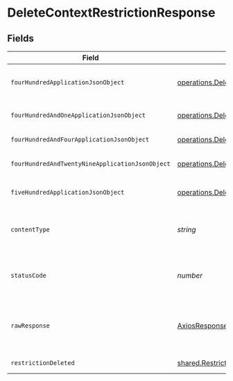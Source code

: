 # DeleteContextRestrictionResponse


## Fields

| Field                                                                                                                                                         | Type                                                                                                                                                          | Required                                                                                                                                                      | Description                                                                                                                                                   |
| ------------------------------------------------------------------------------------------------------------------------------------------------------------- | ------------------------------------------------------------------------------------------------------------------------------------------------------------- | ------------------------------------------------------------------------------------------------------------------------------------------------------------- | ------------------------------------------------------------------------------------------------------------------------------------------------------------- |
| `fourHundredApplicationJsonObject`                                                                                                                            | [operations.DeleteContextRestrictionResponseBody](../../../sdk/models/operations/deletecontextrestrictionresponsebody.md)                                     | :heavy_minus_sign:                                                                                                                                            | Context restriction ID provided is invalid.                                                                                                                   |
| `fourHundredAndOneApplicationJsonObject`                                                                                                                      | [operations.DeleteContextRestrictionContextResponseBody](../../../sdk/models/operations/deletecontextrestrictioncontextresponsebody.md)                       | :heavy_minus_sign:                                                                                                                                            | Credentials provided are invalid.                                                                                                                             |
| `fourHundredAndFourApplicationJsonObject`                                                                                                                     | [operations.DeleteContextRestrictionContextResponseResponseBody](../../../sdk/models/operations/deletecontextrestrictioncontextresponseresponsebody.md)       | :heavy_minus_sign:                                                                                                                                            | Entity not found.                                                                                                                                             |
| `fourHundredAndTwentyNineApplicationJsonObject`                                                                                                               | [operations.DeleteContextRestrictionContextResponse429ResponseBody](../../../sdk/models/operations/deletecontextrestrictioncontextresponse429responsebody.md) | :heavy_minus_sign:                                                                                                                                            | API rate limits exceeded.                                                                                                                                     |
| `fiveHundredApplicationJsonObject`                                                                                                                            | [operations.DeleteContextRestrictionContextResponse500ResponseBody](../../../sdk/models/operations/deletecontextrestrictioncontextresponse500responsebody.md) | :heavy_minus_sign:                                                                                                                                            | Internal server error.                                                                                                                                        |
| `contentType`                                                                                                                                                 | *string*                                                                                                                                                      | :heavy_check_mark:                                                                                                                                            | HTTP response content type for this operation                                                                                                                 |
| `statusCode`                                                                                                                                                  | *number*                                                                                                                                                      | :heavy_check_mark:                                                                                                                                            | HTTP response status code for this operation                                                                                                                  |
| `rawResponse`                                                                                                                                                 | [AxiosResponse](https://axios-http.com/docs/res_schema)                                                                                                       | :heavy_check_mark:                                                                                                                                            | Raw HTTP response; suitable for custom response parsing                                                                                                       |
| `restrictionDeleted`                                                                                                                                          | [shared.RestrictionDeleted](../../../sdk/models/shared/restrictiondeleted.md)                                                                                 | :heavy_minus_sign:                                                                                                                                            | Successful response.                                                                                                                                          |